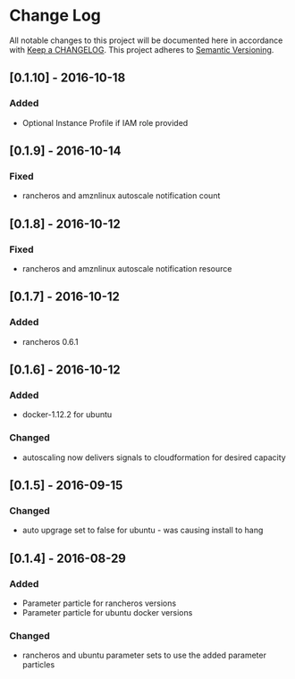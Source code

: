 # Change Log
All notable changes to this project will be documented here in
accordance with [Keep a CHANGELOG][keep-changelog-url].
This project adheres to [Semantic Versioning][semver-url].

## [0.1.10] - 2016-10-18

### Added
- Optional Instance Profile if IAM role provided

## [0.1.9] - 2016-10-14

### Fixed
- rancheros and amznlinux autoscale notification count

## [0.1.8] - 2016-10-12

### Fixed
- rancheros and amznlinux autoscale notification resource

## [0.1.7] - 2016-10-12

### Added
- rancheros 0.6.1

## [0.1.6] - 2016-10-12

### Added
- docker-1.12.2 for ubuntu

### Changed
- autoscaling now delivers signals to cloudformation for desired
  capacity

## [0.1.5] - 2016-09-15

### Changed
- auto upgrage set to false for ubuntu - was causing install to hang

## [0.1.4] - 2016-08-29

### Added
- Parameter particle for rancheros versions
- Parameter particle for ubuntu docker versions

### Changed
- rancheros and ubuntu parameter sets to use the added parameter particles

[cpt-url]: https://github.com/SungardAS/condensation-particle-tests
[semver-url]: http://semver.org
[keep-changelog-url]: http://keepachangelog.com/
[condensation-url]: https://github.com/SungardAS/condensation
